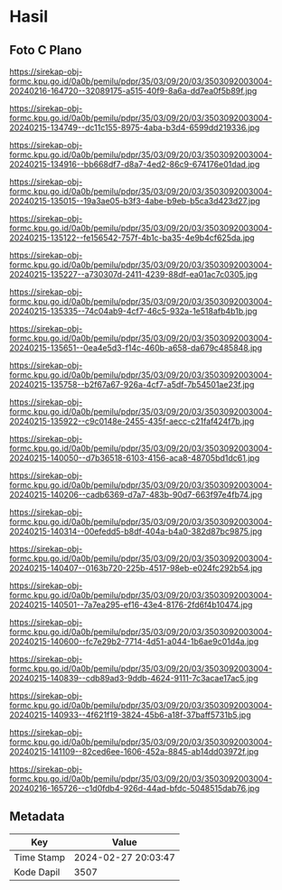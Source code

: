 # Hasil

## Foto C Plano

https://sirekap-obj-formc.kpu.go.id/0a0b/pemilu/pdpr/35/03/09/20/03/3503092003004-20240216-164720--32089175-a515-40f9-8a6a-dd7ea0f5b89f.jpg

https://sirekap-obj-formc.kpu.go.id/0a0b/pemilu/pdpr/35/03/09/20/03/3503092003004-20240215-134749--dc11c155-8975-4aba-b3d4-6599dd219336.jpg

https://sirekap-obj-formc.kpu.go.id/0a0b/pemilu/pdpr/35/03/09/20/03/3503092003004-20240215-134916--bb668df7-d8a7-4ed2-86c9-674176e01dad.jpg

https://sirekap-obj-formc.kpu.go.id/0a0b/pemilu/pdpr/35/03/09/20/03/3503092003004-20240215-135015--19a3ae05-b3f3-4abe-b9eb-b5ca3d423d27.jpg

https://sirekap-obj-formc.kpu.go.id/0a0b/pemilu/pdpr/35/03/09/20/03/3503092003004-20240215-135122--fe156542-757f-4b1c-ba35-4e9b4cf625da.jpg

https://sirekap-obj-formc.kpu.go.id/0a0b/pemilu/pdpr/35/03/09/20/03/3503092003004-20240215-135227--a730307d-2411-4239-88df-ea01ac7c0305.jpg

https://sirekap-obj-formc.kpu.go.id/0a0b/pemilu/pdpr/35/03/09/20/03/3503092003004-20240215-135335--74c04ab9-4cf7-46c5-932a-1e518afb4b1b.jpg

https://sirekap-obj-formc.kpu.go.id/0a0b/pemilu/pdpr/35/03/09/20/03/3503092003004-20240215-135651--0ea4e5d3-f14c-460b-a658-da679c485848.jpg

https://sirekap-obj-formc.kpu.go.id/0a0b/pemilu/pdpr/35/03/09/20/03/3503092003004-20240215-135758--b2f67a67-926a-4cf7-a5df-7b54501ae23f.jpg

https://sirekap-obj-formc.kpu.go.id/0a0b/pemilu/pdpr/35/03/09/20/03/3503092003004-20240215-135922--c9c0148e-2455-435f-aecc-c21faf424f7b.jpg

https://sirekap-obj-formc.kpu.go.id/0a0b/pemilu/pdpr/35/03/09/20/03/3503092003004-20240215-140050--d7b36518-6103-4156-aca8-48705bd1dc61.jpg

https://sirekap-obj-formc.kpu.go.id/0a0b/pemilu/pdpr/35/03/09/20/03/3503092003004-20240215-140206--cadb6369-d7a7-483b-90d7-663f97e4fb74.jpg

https://sirekap-obj-formc.kpu.go.id/0a0b/pemilu/pdpr/35/03/09/20/03/3503092003004-20240215-140314--00efedd5-b8df-404a-b4a0-382d87bc9875.jpg

https://sirekap-obj-formc.kpu.go.id/0a0b/pemilu/pdpr/35/03/09/20/03/3503092003004-20240215-140407--0163b720-225b-4517-98eb-e024fc292b54.jpg

https://sirekap-obj-formc.kpu.go.id/0a0b/pemilu/pdpr/35/03/09/20/03/3503092003004-20240215-140501--7a7ea295-ef16-43e4-8176-2fd6f4b10474.jpg

https://sirekap-obj-formc.kpu.go.id/0a0b/pemilu/pdpr/35/03/09/20/03/3503092003004-20240215-140600--fc7e29b2-7714-4d51-a044-1b6ae9c01d4a.jpg

https://sirekap-obj-formc.kpu.go.id/0a0b/pemilu/pdpr/35/03/09/20/03/3503092003004-20240215-140839--cdb89ad3-9ddb-4624-9111-7c3acae17ac5.jpg

https://sirekap-obj-formc.kpu.go.id/0a0b/pemilu/pdpr/35/03/09/20/03/3503092003004-20240215-140933--4f621f19-3824-45b6-a18f-37baff5731b5.jpg

https://sirekap-obj-formc.kpu.go.id/0a0b/pemilu/pdpr/35/03/09/20/03/3503092003004-20240215-141109--82ced6ee-1606-452a-8845-ab14dd03972f.jpg

https://sirekap-obj-formc.kpu.go.id/0a0b/pemilu/pdpr/35/03/09/20/03/3503092003004-20240216-165726--c1d0fdb4-926d-44ad-bfdc-5048515dab76.jpg


## Metadata

| Key        | Value               |
| ---------- | ------------------- |
| Time Stamp | 2024-02-27 20:03:47 |
| Kode Dapil | 3507                |



